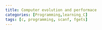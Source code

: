 ```yaml
---
title: Computer evolution and performace
categories: [Programming,learning_C]
tags: [c, programming, scanf, fgets] 
---
```


